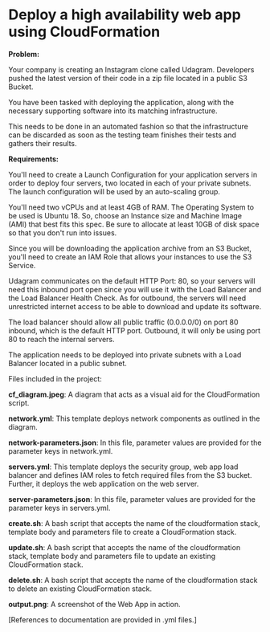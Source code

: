 # Deploy a high availability web app using CloudFormation

**Problem:**

Your company is creating an Instagram clone called Udagram. Developers pushed the latest version of their code in a zip file located in a public S3 Bucket.

You have been tasked with deploying the application, along with the necessary supporting software into its matching infrastructure.

This needs to be done in an automated fashion so that the infrastructure can be discarded as soon as the testing team finishes their tests and gathers their results.

**Requirements:**

You'll need to create a Launch Configuration for your application servers in order to deploy four servers, two located in each of your private subnets. The launch configuration will be used by an auto-scaling group.

You'll need two vCPUs and at least 4GB of RAM. The Operating System to be used is Ubuntu 18. So, choose an Instance size and Machine Image (AMI) that best fits this spec. Be sure to allocate at least 10GB of disk space so that you don't run into issues.

Since you will be downloading the application archive from an S3 Bucket, you'll need to create an IAM Role that allows your instances to use the S3 Service.

Udagram communicates on the default HTTP Port: 80, so your servers will need this inbound port open since you will use it with the Load Balancer and the Load Balancer Health Check. As for outbound, the servers will need unrestricted internet access to be able to download and update its software.

The load balancer should allow all public traffic (0.0.0.0/0) on port 80 inbound, which is the default HTTP port. Outbound, it will only be using port 80 to reach the internal servers.

The application needs to be deployed into private subnets with a Load Balancer located in a public subnet.

Files included in the project:

**cf_diagram.jpeg**: A diagram that acts as a visual aid for the CloudFormation script.

**network.yml**: This template deploys network components as outlined in the diagram.

**network-parameters.json**: In this file, parameter values are provided for the parameter keys in network.yml.

**servers.yml**: This template deploys the security group, web app load balancer and defines IAM roles to fetch required files from the S3 bucket. Further, it deploys the web application on the web server.

**server-parameters.json**: In this file, parameter values are provided for the parameter keys in servers.yml.

**create.sh**: A bash script that accepts the name of the cloudformation stack, template body and parameters file to create a CloudFormation stack.

**update.sh**: A bash script that accepts the name of the cloudformation stack, template body and parameters file to update an existing CloudFormation stack.

**delete.sh**: A bash script that accepts the name of the cloudformation stack to delete an existing CloudFormation stack.

**output.png**: A screenshot of the Web App in action.

[References to documentation are provided in .yml files.]
